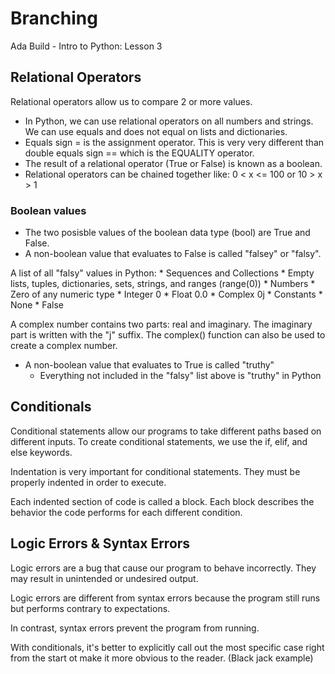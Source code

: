 # Branching
Ada Build - Intro to Python: Lesson 3

## Relational Operators

Relational operators allow us to compare 2 or more values. 
* In Python, we can use relational operators on all numbers and strings. We can use equals and does not equal on lists and dictionaries. 
* Equals sign = is the assignment operator. This is very very different than double equals sign == which is the EQUALITY operator. 
* The result of a relational operator (True or False) is known as a boolean. 
* Relational operators can be chained together like: 0 < x <= 100 or 10 > x > 1 

### Boolean values
* The two posisble values of the boolean data type (bool) are True and False.
* A non-boolean value that evaluates to False is called "falsey" or "falsy".

A list of all "falsy" values in Python:
    * Sequences and Collections
        * Empty lists, tuples, dictionaries, sets, strings, and ranges (range(0))
    * Numbers
        * Zero of any numeric type
        * Integer 0
        * Float 0.0
        * Complex 0j
    * Constants
        * None
        * False

A complex number contains two parts: real and imaginary. The imaginary part is written with the "j" suffix. The complex() function can also be used to create a complex number. 

* A non-boolean value that evaluates to True is called "truthy"
    * Everything not included in the "falsy" list above is "truthy" in Python
## Conditionals
Conditional statements allow our programs to take different paths based on different inputs. To create conditional statements, we use the if, elif, and else keywords. 

Indentation is very important for conditional statements. They must be properly indented in order to execute. 

Each indented section of code is called a block. Each block describes the behavior the code performs for each different condition. 

## Logic Errors & Syntax Errors
Logic errors are a bug that cause our program to behave incorrectly. They may result in unintended or undesired output. 

Logic errors are different from syntax errors because the program still runs but performs contrary to expectations. 

In contrast, syntax errors prevent the program from running. 

With conditionals, it's better to explicitly call out the most specific case right from the start ot make it more obvious to the reader. (Black jack example)